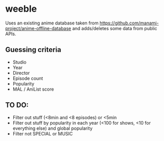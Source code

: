 # weeble

Uses an existing anime database taken from
https://github.com/manami-project/anime-offline-database and adds/deletes some
data from public APIs.

## Guessing criteria

- Studio
- Year
- Director
- Episode count
- Popularity
- MAL / AniList score

## TO DO:

- Filter out stuff (<8min and <8 episodes) or <5min
- Filter out stuff by popularity in each year (<100 for shows, <10 for
  everything else) and global popularity
- Filter not SPECIAL or MUSIC
